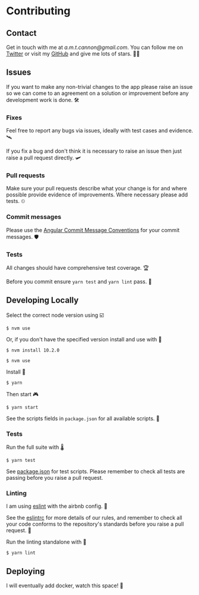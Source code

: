 # Contributing

## Contact

Get in touch with me at _a.m.t.cannon@gmail.com_. You can follow me on [Twitter](https://twitter.com/alexmcan) or visit my [GitHub](https://github.com/AlexanderCannon) and give me lots of stars. 🤩✨

## Issues
If you want to make any non-trivial changes to the app please raise an issue so we can come to an agreement on a solution or improvement before any development work is done. 🛠

### Fixes

Feel free to report any bugs via issues, ideally with test cases and evidence. 🛰

If you fix a bug and don't think it is necessary to raise an issue then just raise a pull request directly. 🛩

### Pull requests
Make sure your pull requests describe what your change is for and where possible provide evidence of improvements. Where necessary please add tests. ⏲

### Commit messages
Please use the [Angular Commit Message Conventions](https://github.com/angular/angular.js/blob/master/DEVELOPERS.md#-git-commit-guidelines) for your commit messages. 🛡

### Tests

All changes should have comprehensive test coverage. 🏆

Before you commit ensure `yarn test` and `yarn lint` pass. 🥇

## Developing Locally

Select the correct node version using ☑️
```
$ nvm use
```
Or, if you don't have the specified version install and use with 💪
```
$ nvm install 10.2.0

$ nvm use
```
Install 🔧
```
$ yarn
```
Then start 🎮
```
$ yarn start
```

See the scripts fields in `package.json` for all available scripts. 🎁

### Tests

Run the full suite with 🌡
```
$ yarn test
```

See [package.json](package.json) for test scripts. Please remember to check all tests are passing before you raise a pull request.

### Linting

I am using [eslint](https://eslint.org/) with the airbnb config. 🔬

See the [eslintrc](.eslintrc.js) for more details of our rules, and remember to check all your code conforms to the repository's standards before you raise a pull request. 🤖

Run the linting standalone with 🙌
```
$ yarn lint
```


## Deploying

I will eventually add docker, watch this space! 👀
